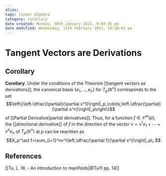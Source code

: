 ```yaml
---
alias: 
tags: linear algebra
category: corollary
date created: Monday, 30th January 2023, 9:04:35 pm
date modified: Wednesday, 15th February 2023, 10:30:43 pm
---
```

# Tangent Vectors are Derivations

## Corollary

**Corollary**. Under the conditions of the Theorem [[tangent vectors as derivations]], the canonical basis $\{e_1,\ldots,e_n\}$ for $T_p(\mathbb{R}^n)$ corresponds to the set 
$$\left\{\left.\dfrac{\partial}{\partial x^1}\right|_p,\cdots,\left.\dfrac{\partial}{\partial x^n}\right|_p\right\}$$
of [[Partial Derivative|partial derivatives]]. Thus, for a function $f\in\mathcal{C}^\infty(p)$, the [[directional derivative]] of $f$ in the direction of the vector $v=v^1e_1+\cdots+v^ne_n$ of $T_p(\mathbb{R}^n)$ at $p$ can be rewritten as
$$X_p^\ast f=\sum_{i=1}^nv^i\left.\dfrac{\partial f}{\partial x^i}\right|_p\;.$$

## References

[[Tu, L. W. - An introduction to manifolds|@Tu11 pp. 14]]